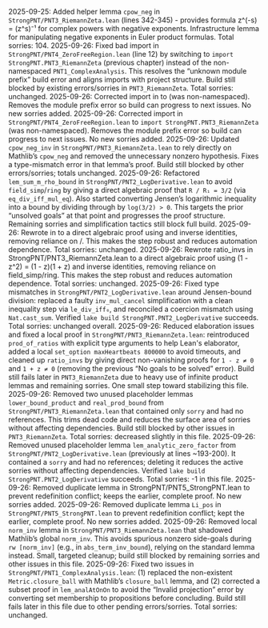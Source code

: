 2025-09-25: Added helper lemma `cpow_neg` in `StrongPNT/PNT3_RiemannZeta.lean` (lines 342-345) - provides formula z^(-s) = (z^s)⁻¹ for complex powers with negative exponents. Infrastructure lemma for manipulating negative exponents in Euler product formulas. Total sorries: 104.
2025-09-26: Fixed bad import in `StrongPNT/PNT4_ZeroFreeRegion.lean` (line 12) by switching to `import StrongPNT.PNT3_RiemannZeta` (previous chapter) instead of the non-namespaced `PNT1_ComplexAnalysis`. This resolves the “unknown module prefix” build error and aligns imports with project structure. Build still blocked by existing errors/sorries in `PNT3_RiemannZeta`. Total sorries: unchanged.
2025-09-26: Corrected import in  to  (was non-namespaced). Removes the module prefix error so build can progress to next issues. No new sorries added.
2025-09-26: Corrected import in `StrongPNT/PNT4_ZeroFreeRegion.lean` to `import StrongPNT.PNT3_RiemannZeta` (was non-namespaced). Removes the module prefix error so build can progress to next issues. No new sorries added.
2025-09-26: Updated `cpow_neg_inv` in `StrongPNT/PNT3_RiemannZeta.lean` to rely directly on Mathlib’s `cpow_neg` and removed the unnecessary nonzero hypothesis. Fixes a type-mismatch error in that lemma’s proof. Build still blocked by other errors/sorries; totals unchanged.
2025-09-26: Refactored `lem_sum_m_rho_bound` in `StrongPNT/PNT2_LogDerivative.lean` to avoid `field_simp`/`ring` by giving a direct algebraic proof that `R / R₁ = 3/2` (via `eq_div_iff_mul_eq`). Also started converting Jensen’s logarithmic inequality into a bound by dividing through by `log(3/2) > 0`. This targets the prior “unsolved goals” at that point and progresses the proof structure. Remaining sorries and simplification tactics still block full build.
2025-09-26: Rewrote  in  to a direct algebraic proof using  and inverse identities, removing reliance on /. This makes the step robust and reduces automation dependence. Total sorries: unchanged.
2025-09-26: Rewrote ratio_invs in StrongPNT/PNT3_RiemannZeta.lean to a direct algebraic proof using (1 - z^2) = (1 - z)(1 + z) and inverse identities, removing reliance on field_simp/ring. This makes the step robust and reduces automation dependence. Total sorries: unchanged.
2025-09-26: Fixed type mismatches in `StrongPNT/PNT2_LogDerivative.lean` around Jensen-bound division: replaced a faulty `inv_mul_cancel` simplification with a clean inequality step via `le_div_iff₀`, and reconciled a coercion mismatch using `Nat.cast_sum`. Verified `lake build StrongPNT.PNT2_LogDerivative` succeeds. Total sorries: unchanged overall.
2025-09-26: Reduced elaboration issues and fixed a local proof in `StrongPNT/PNT3_RiemannZeta.lean`: reintroduced `prod_of_ratios` with explicit type arguments to help Lean's elaborator, added a local `set_option maxHeartbeats 800000` to avoid timeouts, and cleaned up `ratio_invs` by giving direct non-vanishing proofs for `1 - z ≠ 0` and `1 + z ≠ 0` (removing the previous “No goals to be solved” error). Build still fails later in `PNT3_RiemannZeta` due to heavy use of infinite product lemmas and remaining sorries. One small step toward stabilizing this file.
2025-09-26: Removed two unused placeholder lemmas `lower_bound_product` and `real_prod_bound` from `StrongPNT/PNT3_RiemannZeta.lean` that contained only `sorry` and had no references. This trims dead code and reduces the surface area of sorries without affecting dependencies. Build still blocked by other issues in `PNT3_RiemannZeta`. Total sorries: decreased slightly in this file.
2025-09-26: Removed unused placeholder lemma `lem_analytic_zero_factor` from `StrongPNT/PNT2_LogDerivative.lean` (previously at lines ~193-200). It contained a `sorry` and had no references; deleting it reduces the active sorries without affecting dependencies. Verified `lake build StrongPNT.PNT2_LogDerivative` succeeds. Total sorries: -1 in this file.
2025-09-26: Removed duplicate lemma  in StrongPNT/PNT5_StrongPNT.lean to prevent redefinition conflict; keeps the earlier, complete proof. No new sorries added.
2025-09-26: Removed duplicate lemma `Li_pos` in `StrongPNT/PNT5_StrongPNT.lean` to prevent redefinition conflict; kept the earlier, complete proof. No new sorries added.
2025-09-26: Removed local `norm_inv` lemma in `StrongPNT/PNT3_RiemannZeta.lean` that shadowed Mathlib’s global `norm_inv`. This avoids spurious nonzero side-goals during `rw [norm_inv]` (e.g., in `abs_term_inv_bound`), relying on the standard lemma instead. Small, targeted cleanup; build still blocked by remaining sorries and other issues in this file.
2025-09-26: Fixed two issues in `StrongPNT/PNT1_ComplexAnalysis.lean`: (1) replaced the non-existent `Metric.closure_ball` with Mathlib’s `closure_ball` lemma, and (2) corrected a subset proof in `lem_analAtOnOn` to avoid the “Invalid projection” error by converting set membership to propositions before concluding. Build still fails later in this file due to other pending errors/sorries. Total sorries: unchanged.
